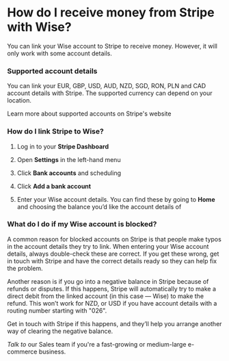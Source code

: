 # How do I receive money from Stripe with Wise?

You can link your Wise account to Stripe to receive money. However, it will only work with some account details. 

### Supported account details

You can link your EUR, GBP, USD, AUD, NZD, SGD, RON, PLN and CAD account details with Stripe. The supported currency can depend on your location. 

Learn more about supported accounts on Stripe's website

### How do I link Stripe to Wise? 

  1. Log in to your **Stripe Dashboard**

  2. Open **Settings** in the left-hand menu

  3. Click **Bank accounts** and scheduling

  4. Click **Add a bank account**

  5. Enter your Wise account details. You can find these by going to **Home** and choosing the balance you’d like the account details of




### What do I do if my Wise account is blocked?

A common reason for blocked accounts on Stripe is that people make typos in the account details they try to link. When entering your Wise account details, always double-check these are correct. If you get these wrong, get in touch with Stripe and have the correct details ready so they can help fix the problem.

Another reason is if you go into a negative balance in Stripe because of refunds or disputes. If this happens, Stripe will automatically try to make a direct debit from the linked account (in this case — Wise) to make the refund. This won’t work for NZD, or USD if you have account details with a routing number starting with "026". 

Get in touch with Stripe if this happens, and they’ll help you arrange another way of clearing the negative balance.

 _Talk to_ our Sales team if you're a fast-growing or medium-large e-commerce business.